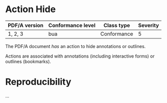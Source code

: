 # Action Hide

| PDF/A version | Conformance level | Class type  | Severity |
| ------------- | ----------------- | ----------  | -------- |
| 1, 2, 3       | bua               | Conformance | 5        |

The PDF/A document _has_ an action to hide annotations or outlines.

Actions are associated with annotations (including interactive forms) or outlines (bookmarks).
# Reproducibility
...